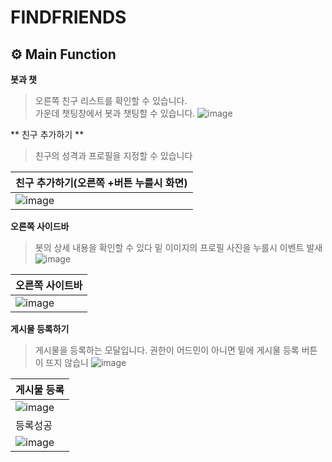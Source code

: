 # FINDFRIENDS

## ⚙ Main Function
**봇과 챗**

>오른쪽 친구 리스트를 확인할 수 있습니다.<br>
>가운데 챗팅창에서 봇과 챗팅할 수 있습니다.
![image](https://github.com/JunKyung-Jo/Frontend/assets/102145499/6cd61434-261c-439a-aad2-106b9faf871a)

** 친구 추가하기 **
>친구의 성격과 프로필을 지정할 수 있습니다

| 친구 추가하기(오른쪽 +버튼 누를시 화면)                                                                                             |
|----------------------------------------------------------------------------------------------------------------------|
| ![image](https://github.com/JunKyung-Jo/Frontend/assets/102145499/efd55c54-2a8b-4dca-9708-e81864248a8b) |

**오른쪽 사이드바**
>봇의 상세 내용을 확인할 수 있다
>밑 이미지의 프로필 사진을 누를시 이벤트 발새
>![image](https://github.com/JunKyung-Jo/Frontend/assets/102145499/eb2c3862-cd06-422c-af4d-43555f7511f2)

|오른쪽 사이트바|
|----------------------------------------------------------------------------------------------------------------------|
|![image](https://github.com/JunKyung-Jo/Frontend/assets/102145499/91ca940a-ee92-478c-9b56-c2de29bb2390)|

**게시물 등록하기**
>게시물을 등록하는 모달입니다.
>권한이 어드민이 아니면 밑에 게시물 등록 버튼이 뜨지 않습니
>![image](https://github.com/JunKyung-Jo/Frontend/assets/102145499/d78c9eac-6685-4c84-9b50-10e99c3f07c5)

|게시물 등록|
|----------------------------------------------------------------------------------------------------------------------|
|![image](https://github.com/JunKyung-Jo/Frontend/assets/102145499/7382ead1-9f20-4d8b-b019-e9dd394f029c) |
|등록성공|
|![image](https://github.com/JunKyung-Jo/Frontend/assets/102145499/16f8d71d-e407-4c81-9a3d-ba204c7e719d)|

